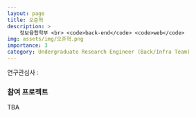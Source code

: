 ```yaml
---
layout: page
title: 오준혁
description: >
    정보융합학부 <br> <code>back-end</code> <code>web</code>
img: assets/img/오준혁.png
importance: 3
category: Undergraduate Research Engineer (Back/Infra Team)
---
```


연구관심사 : 

### 참여 프로젝트

TBA